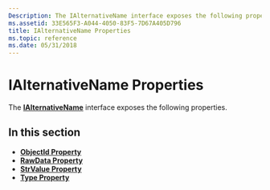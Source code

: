 ```yaml
---
Description: The IAlternativeName interface exposes the following properties.
ms.assetid: 33E565F3-A044-4050-83F5-7D67A405D796
title: IAlternativeName Properties
ms.topic: reference
ms.date: 05/31/2018
---
```


# IAlternativeName Properties

The [**IAlternativeName**](/windows/desktop/api/CertEnroll/nn-certenroll-ialternativename) interface exposes the following properties.

## In this section

-   [**ObjectId Property**](/windows/desktop/api/CertEnroll/nf-certenroll-ialternativename-get_objectid)
-   [**RawData Property**](/windows/desktop/api/CertEnroll/nf-certenroll-ialternativename-get_rawdata)
-   [**StrValue Property**](/windows/desktop/api/CertEnroll/nf-certenroll-ialternativename-get_strvalue)
-   [**Type Property**](/windows/desktop/api/CertEnroll/nf-certenroll-ialternativename-get_type)

 

 



